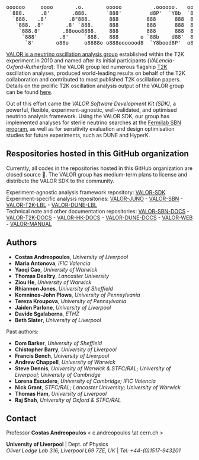 <pre>
oooooo     oooo       .o.       ooooo          .oooooo.   ooooooooo.         
 `888.     .8'       .888.      `888'         d8P'  `Y8b  `888   `Y88.       
  `888.   .8'       .8"888.      888         888      888  888   .d88'       
   `888. .8'       .8' `888.     888         888      888  888ooo88P'        
    `888.8'       .88ooo8888.    888         888      888  888`88b.          
     `888'       .8'     `888.   888       o `88b    d88'  888  `88b.        
      `8'       o88o     o8888o o888ooooood8  `Y8bood8P'  o888o  o888o     
</pre>

[VALOR is a neutrino oscillation analysis group](https://valor.pp.rl.ac.uk) 
established within the T2K experiment in 2010 and named after its initial participants (*VALencia-Oxford-Rutherford*). 
The VALOR group led numerous flagship [T2K](https://t2k-experiment.org/) oscillation analyses, 
produced world-leading results on behalf of the T2K collaboration and contributed to most published T2K oscillation papers. 
Details on the prolific T2K oscillation analysis output of the VALOR group can be found [here](https://hep.ph.liv.ac.uk/~costasa/valor/#results_t2k).

Out of this effort came the *VALOR Software Development Kit (SDK)*, 
a powerful, flexible, experiment-agnostic, well-validated, and optimised neutrino analysis framework. 
Using the VALOR SDK, our group has implemented analyses for sterile neutrino searches at the [Fermilab SBN program](https://sbn.fnal.gov/),
as well as for sensitivity evaluation and design optimisation studies for future experiments, such as DUNE and HyperK.

## Respositories hosted in this GitHub organization

Currently, all codes in the repositories hosted in this GitHub organization are closed source :key:.
The VALOR group has medium-term plans to license and distribute the VALOR SDK to the community.

Experiment-agnostic analysis framework repository:
[VALOR-SDK](https://github.com/VALOR-fit/VALOR-SDK) <br />
Experiment-specific analysis repositories:
[VALOR-JUNO](https://github.com/VALOR-fit/VALOR-JUNO) -
[VALOR-SBN](https://github.com/VALOR-fit/VALOR-SBN) -
[VALOR-T2K-LBL](https://github.com/VALOR-fit/VALOR-T2K-LBL) -
[VALOR-DUNE-LBL](https://github.com/VALOR-fit/VALOR-DUNE-LBL) <br />
Technical note and other documentation repositories:
[VALOR-SBN-DOCS](https://github.com/VALOR-fit/VALOR-SBN-DOCS) -
[VALOR-T2K-DOCS](https://github.com/VALOR-fit/VALOR-T2K-DOCS) -
[VALOR-HK-DOCS](https://github.com/VALOR-fit/VALOR-HK-DOCS) -
[VALOR-DUNE-DOCS](https://github.com/VALOR-fit/VALOR-DUNE-DOCS) -
[VALOR-WEB](https://github.com/VALOR-fit/VALOR-WEB) -
[VALOR-MANUAL](https://github.com/VALOR-fit/VALOR-MANUAL)

## Authors

* **Costas Andreopoulos**, *University of Liverpool*
* **Maria Antonova**, *IFIC Valencia*
* **Yaoqi Cao**, *University of Warwick*
* **Thomas Dealtry**, *Lancaster University*
* **Ziou He**, *University of Warwick*
* **Rhiannon Jones**, *University of Sheffield*
* **Komninos-John Plows**, *University of Pennsylvania*
* **Tereza Kroupova**, *University of Pennsylvania*
* **Jaiden Parlone**, *University of Liverpool*
* **Davide Sgalaberna**, *ETHZ*
* **Beth Slater**, *University of Liverpool*

Past authors:

* **Dom Barker**, *University of Sheffield*
* **Chistopher Barry**, *University of Liverpool*
* **Francis Bench**, *University of Liverpool*
* **Andrew Chappell**, *University of Warwick*
* **Steve Dennis**, *University of Warwick & STFC/RAL; University of Liverpool; University of Cambridge*
* **Lorena Escudero**, *University of Cambridge; IFIC Valencia*
* **Nick Grant**, *STFC/RAL; Lancaster University; University of Warwick*
* **Thomas Ham**, *University of Liverpool*
* **Raj Shah**, *University of Oxford & STFC/RAL*

## Contact

Professor **Costas Andreopoulos** < c.andreopoulos \at cern.ch >
 
**University of Liverpool** | Dept. of Physics <br>
*Oliver Lodge Lab 316, Liverpool L69 7ZE, UK* | *Tel: +44-(0)1517-943201* <br>


<!--

**Here are some ideas to get you started:**

🙋‍♀️ A short introduction - what is your organization all about?
🌈 Contribution guidelines - how can the community get involved?
👩‍💻 Useful resources - where can the community find your docs? Is there anything else the community should know?
🍿 Fun facts - what does your team eat for breakfast?
🧙 Remember, you can do mighty things with the power of [Markdown](https://docs.github.com/github/writing-on-github/getting-started-with-writing-and-formatting-on-github/basic-writing-and-formatting-syntax)
-->
